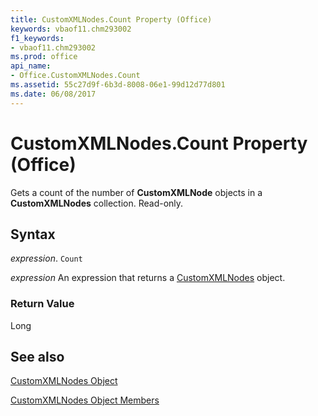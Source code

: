 ```yaml
---
title: CustomXMLNodes.Count Property (Office)
keywords: vbaof11.chm293002
f1_keywords:
- vbaof11.chm293002
ms.prod: office
api_name:
- Office.CustomXMLNodes.Count
ms.assetid: 55c27d9f-6b3d-8008-06e1-99d12d77d801
ms.date: 06/08/2017
---
```



# CustomXMLNodes.Count Property (Office)

Gets a count of the number of  **CustomXMLNode** objects in a **CustomXMLNodes** collection. Read-only.


## Syntax

 _expression_. `Count`

 _expression_ An expression that returns a [CustomXMLNodes](./Office.CustomXMLNodes.md) object.


### Return Value

Long


## See also


[CustomXMLNodes Object](Office.CustomXMLNodes.md)



[CustomXMLNodes Object Members](./overview/customxmlnodes-members-office.md)

